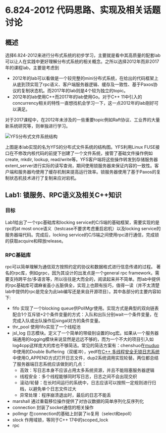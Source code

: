 # 6.824-2012 代码思路、实现及相关话题讨论
## 概述
选择6.824-2012来进行分布式系统的初步学习，主要就是看中其高质量的配套lab可以让人在实践中更好理解分布式系统的相关概念。之所以选择2012年而非2017年的课程lab，主要是考虑到
- 2012年的lab可以看做是一个较完整的mini分布式系统，在给出的代码框架上从底到顶实现了rpc语义、客户端服务器逻辑、缓存及一致性、基于Paxos协议的复制状态机。而2017年的lab则是4个较为独立的topic。
- 2012年的lab使用C++而2017年的lab使用Go。对于C++ 11中引入的concurrency相关的特性一直想找机会学习一下，这一点2012年的lab刚好可以满足。

对于2017课程中，在2012年未涉及的一些重要topic例如Raft协议、工业界的大量新系统研究等，则单独进行学习。

![YFS分布式文件系统结构](https://pdos.csail.mit.edu/archive/6.824-2012/labs/yfs.jpg "YFS分布式文件系统结构")

上图是本lab实现的名为YFS的分布式文件系统的结构图。YFS利用Linux FUSE接口在不修改内核代码的前提下创建了一个文件系统，接管了基础文件操作例如create, mkdir, lookup, read/write等。YFS客户端将这些操作转发到存储服务器extent_server进行实际的读写查询，期间使用锁服务器来保证内容的一致性。客户端和服务器均使用了缓存机制来提高运行效率。锁服务器使用了基于Paxos的复制状态机技术进行了复制来应对宕机。 


## Lab1: 锁服务、RPC语义及相关C++知识
### 目标
Lab1给出了一个rpc基础库和locking service的C/S端的基础框架，需要实现的是rpc的at most once语义（testcase不要求考虑重启宕机）以及locking service的服务器端代码。完成后，locking service的C/S端之间使用rpc进行通信，完成锁的获取acquire和释放release。
### RPC基础库
rpc可以简单理解为通信双方按照约定的协议和数据格式进行信息传递的过程。
著名的rpc库，例如grpc，因为其设计的出发点是一个general rpc framework，需要支持跨平台/多语言等，所以往往是大而全的，阅读起来并不简单。而lab中提供的rpc基础库可谓麻雀虽小五脏俱全，实现上也颇有技巧，值得一读（并不太清楚lab中提供的rpc是完全为此lab编写还是来自开源项目）。其中各部分的主要内容如下:

- fifo 实现了一个blocking queue供PollMgr使用。实现方式是典型的双向链表配合1个互斥锁+2个条件变量的方式：入队和出队分别wait一个条件变量，在完成入队或出队操作后singal对方的条件变量。
- thr_pool 使用fifo实现了一个线程池
- jsl_log 日志模块。定义了一个简单的带级别设置的log宏。如果从一个服务器端通用的logging模块来说显然是远远不够的，而为一个不大的项目引入如log4cpp这样庞大的库也不够简洁。常见的简洁方案有：chenshuo在[muduo](https://github.com/chenshuo/muduo)中使用的Double Buffering（双缓冲），yedf在[C++ 多线程安全无锁日志系统](https://zhuanlan.zhihu.com/p/21477468)中使用O_APPEND方式打开日志文件，dup2系统调用实现轮替。两位都总结了服务器端日志系统应该做到的几点：
  - 高效：写日志本身不应该占用太多系统资源，并且不能阻塞服务器逻辑
  - 线程安全：多个线程能够同时写日志，日志之间不会出现交织
  - 滚动/轮替：在长时间运行的系统中，日志应该可以按照一定规则进行归档，以避免单个日志文件过大
  - 异常处理：程序崩溃退出时，最后的日志不能丢
- marshall 通过重载移位操作提供了对协议数据的简单序列化反序列化
- connection 封装了socket通信的相关操作
- pollmgr 在connection的基础上封装了io复用（select和epoll）
- slock 作用域锁，等同于C++ 17中的scoped_lock
- rpc





